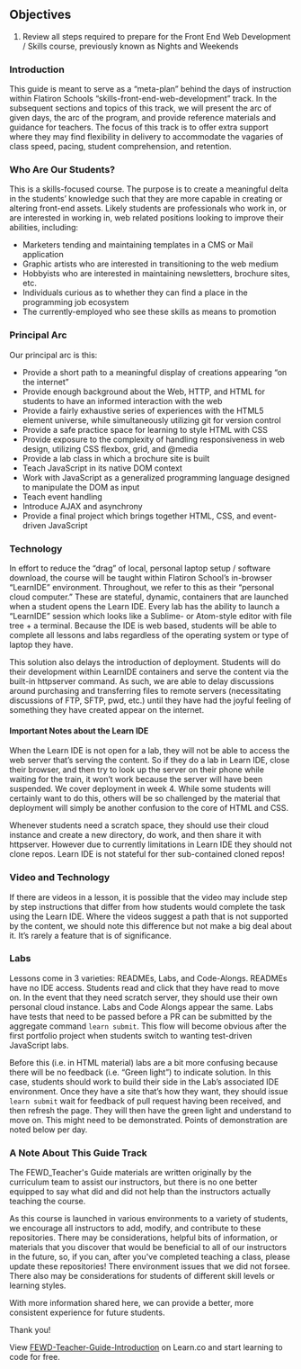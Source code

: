 ## Objectives

1. Review all steps required to prepare for the Front End Web Development / Skills course, previously known as Nights and Weekends

### Introduction

This guide is meant to serve as a “meta-plan” behind the days of instruction within Flatiron Schools “skills-front-end-web-development” track. In the subsequent sections and topics of this track, we will present the arc of given days, the arc of the program, and provide reference materials and guidance for teachers.  The focus of this track is to offer extra support where they may find flexibility in delivery to accommodate the vagaries of class speed, pacing, student comprehension, and retention.

### Who Are Our Students?

This is a skills-focused course. The purpose is to create a meaningful delta in the students’ knowledge such that they are more capable in creating or altering front-end assets. Likely students are professionals who work in, or are interested in working in, web related positions looking to improve their abilities, including:

* Marketers tending and maintaining templates in a CMS or Mail application
* Graphic artists who are interested in transitioning to the web medium
* Hobbyists who are interested in maintaining newsletters, brochure sites, etc.
* Individuals curious as to whether they can find a place in the programming job ecosystem
* The currently-employed who see these skills as means to promotion

### Principal Arc

Our principal arc is this:

* Provide a short path to a meaningful display of creations appearing “on the internet”
* Provide enough background about the Web, HTTP, and HTML for students to have an informed interaction with the web
* Provide a fairly exhaustive series of experiences with the HTML5 element universe, while simultaneously utilizing git for version control
* Provide a safe practice space for learning to style HTML with CSS
* Provide exposure to the complexity of handling responsiveness in web design, utilizing CSS flexbox, grid, and @media
* Provide a lab class in which a brochure site is built
* Teach JavaScript in its native DOM context
* Work with JavaScript as a generalized programming language designed to manipulate the DOM as input
* Teach event handling
* Introduce AJAX and asynchrony
* Provide a final project which brings together HTML, CSS, and event-driven JavaScript

### Technology

In effort to reduce the “drag” of local, personal laptop setup / software download, the course will be taught within Flatiron School’s in-browser “LearnIDE” environment. Throughout, we refer to this as their “personal cloud computer.” These are stateful, dynamic, containers that are launched when a student opens the Learn IDE. Every lab has the ability to launch a “LearnIDE” session which looks like a Sublime- or Atom-style editor with file tree + a terminal. Because the IDE is web based, students will be able to complete all lessons and labs regardless of the operating system or type of laptop they have.

This solution also delays the introduction of deployment. Students will do their development within LearnIDE containers and serve the content via the built-in httpserver command. As such, we are able to delay discussions around purchasing and transferring files to remote servers (necessitating discussions of FTP, SFTP, pwd, etc.) until they have had the joyful feeling of something they have created appear on the internet.

#### Important Notes about the Learn IDE

When the Learn IDE is not open for a lab, they will not be able to access the web server that’s serving the content. So if they do a lab in Learn IDE, close their browser, and then try to look up the server on their phone while waiting for the train, it won’t work because the server will have been suspended. We cover deployment in week 4. While some students will certainly want to do this, others will be so challenged by the material that deployment will simply be another confusion to the core of HTML and CSS.

Whenever students need a scratch space, they should use their cloud instance and create a new directory, do work, and then share it with httpserver. However due to currently limitations in Learn IDE they should not clone repos. Learn IDE is not stateful for ther sub-contained cloned repos!

### Video and Technology

If there are videos in a lesson, it is possible that the video may include step by step instructions that differ from how students would complete the task using the Learn IDE.  Where the videos suggest a path that is not supported by the content, we should note this difference but not make a big deal about it. It’s rarely a feature that is of significance.

### Labs

Lessons come in 3 varieties: READMEs, Labs, and Code-Alongs. READMEs have no IDE access. Students read and click that they have read to move on. In the event that they need scratch server, they should use their own personal cloud instance. Labs and Code Alongs appear the same. Labs have tests that need to be passed before a PR can be submitted by the aggregate command `learn submit`. This flow will become obvious after the first portfolio project when students switch to wanting test-driven JavaScript labs. 

Before this (i.e. in HTML material) labs are a bit more confusing because there will be no feedback (i.e. “Green light”) to indicate solution. In this case, students should work to build their side in the Lab’s associated IDE environment. Once they have a site that’s how they want, they should issue `learn submit` wait for feedback of pull request having been received, and then refresh the page. They will then have the green light and understand to move on. This might need to be demonstrated. Points of demonstration are noted below per day.

### A Note About This Guide Track

The FEWD_Teacher's Guide materials are written originally by the curriculum team to assist our instructors, but there is no one better equipped to say what did and did not help than the instructors actually teaching the course.

As this course is launched in various environments to a variety of students, we 
encourage all instructors to add, modify, and contribute to these repositories.  There may be considerations, helpful bits of information, or materials that you discover that would be beneficial to all of our instructors in the future, so, if you can, after you've completed teaching a class, please update these repositories! There environment issues that we did not forsee. There also may be considerations for students of different skill levels or learning styles.  

With more information shared here, we can provide a better, more consistent experience for future students.

Thank you!




<p class='util--hide'>View <a href='https://learn.co/lessons/fewd-teacher-guide-introduction'>FEWD-Teacher-Guide-Introduction</a> on Learn.co and start learning to code for free.</p>
